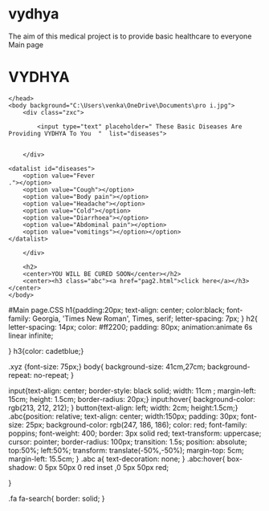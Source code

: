 # vydhya
The aim of this medical project is to provide basic healthcare to everyone 
Main page
<html>
    <head>
    <h1 class="xyz"> VYDHYA</h1>
        <link rel="stylesheet" href="page1.css">
        


    </head>
    <body background="C:\Users\venka\OneDrive\Documents\pro i.jpg">
        <div class="zxc">
            
            <input type="text" placeholder=" These Basic Diseases Are Providing VYDHYA To You  "  list="diseases"> 
            

        </div>
        
    <datalist id="diseases">
        <option value="Fever                                                       ."></option>
        <option value="Cough"></option>
        <option value="Body pain"></option>
        <option value="Headache"></option>
        <option value="Cold"></option>
        <option value="Diarrhoea"></option>
        <option value="Abdominal pain"></option>
        <option value="vomitings"></option></option>
    </datalist>
    
        </div>
        
        <h2>
        <center>YOU WILL BE CURED SOON</center></h2>
        <center><h3 class="abc"><a href="pag2.html">click here</a></h3></center>
    </body>
</html>
#Main page.CSS
h1{padding:20px;
        text-align: center;
   color:black;
   font-family: Georgia, 'Times New Roman', Times, serif;
   letter-spacing: 7px;
 }  
 h2{
    letter-spacing: 14px;
    color: #ff2200;
    padding: 80px;
    animation:animate 6s linear infinite;

 }
 h3{color: cadetblue;}

    
 .xyz {font-size: 75px;}
     body{
background-size: 41cm,27cm;
background-repeat: no-repeat;
}


input{text-align: center;
border-style: black solid;
width: 11cm ;
margin-left: 15cm;
height: 1.5cm;
border-radius: 20px;}
input:hover{
    background-color: rgb(213, 212, 212);
}
button{text-align: left;
width: 2cm;
height:1.5cm;}
.abc{position: relative;
    text-align: center;
    width:150px;
    padding: 30px;
    font-size: 25px;
    background-color: rgb(247, 186, 186);
    color: red;
    font-family: poppins;
    font-weight: 400;
    border: 3px solid red;
    text-transform: uppercase;
    cursor: pointer;
    border-radius: 100px;
    transition: 1.5s;
    position: absolute;
    top:50%;
    left:50%;
    transform: translate(-50%,-50%);
    margin-top: 5cm;
    margin-left: 15.5cm;
} 
.abc a{
    text-decoration: none;
}
.abc:hover{
    box-shadow: 0 5px 50px 0 red inset ,0 5px 50px red;
    
}

.fa fa-search{
    border: solid;
}


